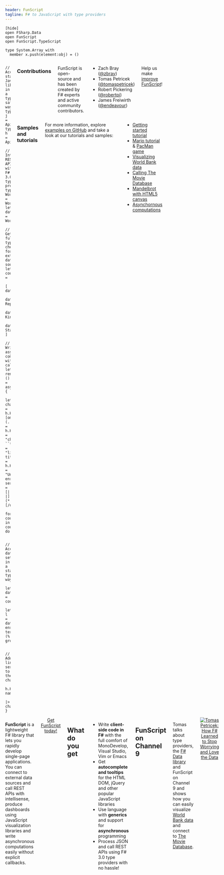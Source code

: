 ```yaml
---
header: FunScript
tagline: F# to JavaScript with type providers
---
```


    [hide]
    open FSharp.Data
    open FunScript
    open FunScript.TypeScript
    
    type System.Array with
      member x.push(element:obj) = ()

<div class="row"><div class="large-7 columns" id="hp-snippet">

    // Access standard JavaScript libraries in a type-safe way
    type j = Api<"../../Examples/Typings/jquery.d.ts">
    type h = Api<"../../Examples/Typings/highcharts.d.ts">

    // Integrate REST APIs with F# 3.0 type providers
    type WorldBank = WorldBankDataProvider<Asynchronous=true>
    let data = WorldBank.GetDataContext()

    // Get full type checking for external data sources!
    let countries = 
      [ data.Countries.Denmark
        data.Countries.``Czech Republic``
        data.Countries.``United Kingdom``
        data.Countries.``United States`` ]

    // Write asynchronous computations without callbacks
    let render () = async {
      let chart = h.HighchartsOptions((*[omit:(...)]*)chart = h.HighchartsChartOptions(renderTo = "chart", ``type`` = "line"), title = h.HighchartsTitleOptions(text = "University enrollment"), series = [| |] (*[/omit]*))
      for country in countries do

        // Access data sets in a statically typed way
        let data = country.Indicators
        let! l = data.``School enrollment, tertiary (% gross)``

        // Add line series to the chart
        h.HighchartsSeriesOptions(data=l, name=country.Name)
        |> chart.series.push }


  <div class="row"><div class="large-6 columns">

### Contributions

FunScript is open-source and has been created by F# experts and active community contributors.

 - Zach Bray ([@zbray](https://twitter.com/zbray))
 - Tomas Petricek ([@tomaspetricek](https://twitter.com/tomaspetricek))
 - Robert Pickering ([@robertpi](http://twitter.com/robertpi))
 - James Freiwirth ([@endeavour](https://github.com/endeavour))

Help us make [improve FunScript](contribute.html)!

  </div><div class="large-6 columns">

### Samples and tutorials
For more information, explore [examples on GitHub](https://github.com/ZachBray/FunScript/tree/master/Examples)
and take a look at our tutorials and samples:

 - [Getting started tutorial](samples/tutorial/index.html)
 - [Mario tutorial](samples/mario/index.html) & [PacMan game](samples/pacman/index.html)
 - [Visualizing World Bank data](samples/worldbank/index.html)
 - [Calling The Movie Database](samples/moviedatabase/index.html)
 - [Mandelbrot with HTML5 canvas](samples/mandelbrot/index.html)
 - [Asynchornous computations](samples/simpleasync/index.html)

</div></div>

</div><div class="large-5 columns">

**FunScript** is a lightweight F# library that lets you rapidly develop single-page 
applications. You can connect to external data sources and call REST APIs with intellisense, 
produce dashboards using JavaScript visualization libraries and write 
asynchronous computations easily without explicit callbacks.

<div style="margin-left:auto;margin-right:auto;text-align:center;">
<a href="get.html" class="success button">Get FunScript today!</a>
</div>

## What do you get

 * Write **client-side code in F#** with the full comfort of MonoDevelop, Visual Studio, Vim or Emacs 
 * Get **autocomplete and tooltips** for the HTML DOM, jQuery and other popular JavaScript libraries
 * Use language with **generics** and support for **asynchronous** programming 
 * Process JSON and call REST APIs using F# 3.0 type providers with no hassle!

## FunScript on Channel 9

Tomas talks about type providers, the [F# Data library](http://fsharp.github.io/FSharp.Data) and 
FunScript on Channel 9 and shows how you can easily visualize [World Bank data](http://data.worldbank.org/)
and connect to [The Movie Database](http://www.themoviedb.org/).

<div style="margin-left:auto;margin-right:auto;text-align:center;">
<a href="http://channel9.msdn.com/posts/Tomas-Petricek-How-F-Learned-to-Stop-Worrying-and-Love-the-Data">
<img src="img/talk.jpg" alt="Tomas Petricek: How F# Learned to Stop Worrying and Love the Data" style="border:none"/>
</a>
</div>

</div>
</div>
